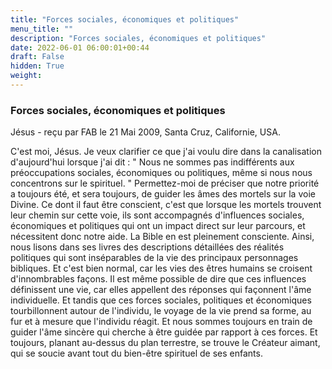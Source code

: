 ```yaml
---
title: "Forces sociales, économiques et politiques"
menu_title: ""
description: "Forces sociales, économiques et politiques"
date: 2022-06-01 06:00:01+00:44
draft: False
hidden: True
weight:
---
```

### Forces sociales, économiques et politiques

Jésus - reçu par FAB le 21 Mai 2009, Santa Cruz, Californie, USA.

C'est moi, Jésus.
Je veux clarifier ce que j'ai voulu dire dans la canalisation d'aujourd'hui lorsque j'ai dit : " Nous ne sommes pas indifférents aux préoccupations sociales, économiques ou politiques, même si nous nous concentrons sur le spirituel. "
Permettez-moi de préciser que notre priorité a toujours été, et sera toujours, de guider les âmes des mortels sur la voie Divine.
Ce dont il faut être conscient, c'est que lorsque les mortels trouvent leur chemin sur cette voie, ils sont accompagnés d'influences sociales, économiques et politiques qui ont un impact direct sur leur parcours, et nécessitent donc notre aide.
La Bible en est pleinement consciente. Ainsi, nous lisons dans ses livres des descriptions détaillées des réalités politiques qui sont inséparables de la vie des principaux personnages bibliques.
Et c'est bien normal, car les vies des êtres humains se croisent d'innombrables façons. Il est même possible de dire que ces influences définissent une vie, car elles appellent des réponses qui façonnent l'âme individuelle. Et tandis que ces forces sociales, politiques et économiques tourbillonnent autour de l'individu, le voyage de la vie prend sa forme, au fur et à mesure que l'individu réagit. Et nous sommes toujours en train de guider l'âme sincère qui cherche à être guidée par rapport à ces forces.
Et toujours, planant au-dessus du plan terrestre, se trouve le Créateur aimant, qui se soucie avant tout du bien-être spirituel de ses enfants.
